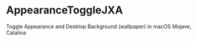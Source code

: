 # AppearanceToggleJXA
Toggle Appearance and Desktop Background (wallpaper) in macOS Mojave, Catalina

